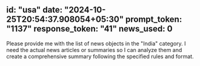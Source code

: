 
id: "usa"
date: "2024-10-25T20:54:37.908054+05:30"
prompt_token: "1137"
response_token: "41"
news_used: 0
------
Please provide me with the list of news objects in the "India" category. I need the actual news articles or summaries so I can analyze them and create a comprehensive summary following the specified rules and format. 


